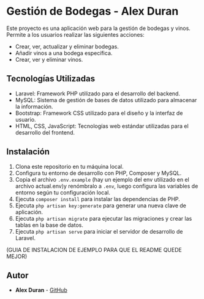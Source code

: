# Gestión de Bodegas - Alex Duran

Este proyecto es una aplicación web para la gestión de bodegas y vinos. Permite a los usuarios realizar las siguientes acciones:

- Crear, ver, actualizar y eliminar bodegas.
- Añadir vinos a una bodega específica.
- Crear, ver y eliminar vinos.

## Tecnologías Utilizadas

- Laravel: Framework PHP utilizado para el desarrollo del backend.
- MySQL: Sistema de gestión de bases de datos utilizado para almacenar la información.
- Bootstrap: Framework CSS utilizado para el diseño y la interfaz de usuario.
- HTML, CSS, JavaScript: Tecnologías web estándar utilizadas para el desarrollo del frontend.

## Instalación

1. Clona este repositorio en tu máquina local.
2. Configura tu entorno de desarrollo con PHP, Composer y MySQL.
3. Copia el archivo `.env.example` (hay un ejemplo del env utilizado en el archivo actual.env)y renómbralo a `.env`, luego configura las variables de entorno según tu configuración local.
4. Ejecuta `composer install` para instalar las dependencias de PHP.
5. Ejecuta `php artisan key:generate` para generar una nueva clave de aplicación.
6. Ejecuta `php artisan migrate` para ejecutar las migraciones y crear las tablas en la base de datos.
7. Ejecuta `php artisan serve` para iniciar el servidor de desarrollo de Laravel.

(GUIA DE INSTALACION DE EJEMPLO PARA QUE EL README QUEDE MEJOR)

## Autor

- **Alex Duran** - [GitHub](https://github.com/AlexDuranRodriguezDAW)
